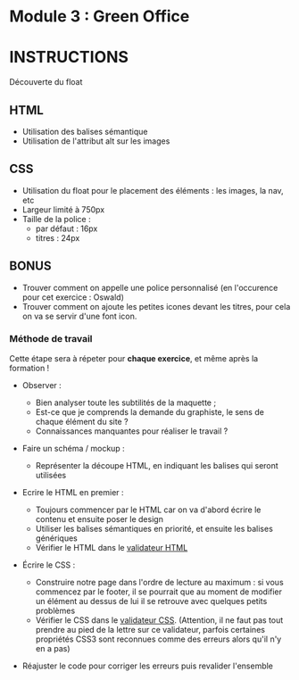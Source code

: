 # Module 3 : Green Office

# INSTRUCTIONS
Découverte du float

## HTML
- Utilisation des balises sémantique
- Utilisation de l'attribut alt sur les images

## CSS
- Utilisation du float pour le placement des éléments : les images, la nav, etc
- Largeur limité à 750px
- Taille de la police :
    - par défaut : 16px
    - titres :  24px

## BONUS
- Trouver comment on appelle une police personnalisé (en l'occurence pour cet exercice : Oswald)
- Trouver comment on ajoute les petites icones devant les titres, pour cela on va se servir d'une font icon.

### Méthode de travail
Cette étape sera à répeter pour **chaque exercice**, et même après la formation !

- Observer :
    - Bien analyser toute les subtilités de la maquette ;
    - Est-ce que je comprends la demande du graphiste, le sens de chaque élément du site ?
    - Connaissances manquantes pour réaliser le travail ?


- Faire un schéma / mockup :
    - Représenter la découpe HTML, en indiquant les balises qui seront utilisées


- Ecrire le HTML en premier :
    - Toujours commencer par le HTML car on va d'abord écrire le contenu et ensuite poser le design
    - Utiliser les balises sémantiques en priorité, et ensuite les balises génériques
    - Vérifier le HTML dans le [validateur HTML][W3C-html-validator]


- Écrire le CSS :
    - Construire notre page dans l'ordre de lecture au maximum : si vous commencez par le footer, il se pourrait que au moment de modifier un élément au dessus de lui il se retrouve avec quelques petits problèmes
    - Vérifier le CSS dans le [validateur CSS][W3C-css-validator]. (Attention, il ne faut pas tout prendre au pied de la lettre sur ce validateur, parfois certaines propriétés CSS3 sont reconnues comme des erreurs alors qu'il n'y en a pas)


- Réajuster le code pour corriger les erreurs puis revalider l'ensemble


[W3C-html-validator]: https://validator.w3.org/#validate_by_input "Valider son code HTML"
[W3C-css-validator]: https://jigsaw.w3.org/css-validator/#validate_by_input "Valider son code CSS"
